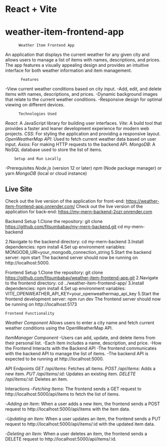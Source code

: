 # React + Vite
# weather-item-frontend-app


          Weather Item Frontend App
An application that displays the current weather for any given city and allows users to manage a list of items with names, descriptions, and prices. The app features a visually appealing design and provides an intuitive interface for both weather information and item management.


           Features
-View current weather conditions based on city input.
-Add, edit, and delete items with names, descriptions, and prices.
-Dynamic background images that relate to the current weather conditions.
-Responsive design for optimal viewing on different devices.


          Technologies Used
*React*: A JavaScript library for building user interfaces.
*Vite*: A build tool that provides a faster and leaner development experience for modern web projects.
*CSS*: For styling the application and providing a responsive layout.
*OpenWeatherMap API*: Used to fetch current weather data based on user input.
*Axios*: For making HTTP requests to the backend API.
*MongoDB*: A NoSQL database used to store the list of items.


        Setup and Run Locally
   -Prerequisites
*Node.js* (version 12 or later)
*npm* (Node package manager) or yarn
*MongoDB* (local or cloud instance)

## Live Site
Check out the live version of the application for front-end:
  https://weather-item-frontend-app.onrender.com/
Check out the live version of the application for back-end:
https://my-mern-backend-2ozr.onrender.com


Backend Setup
1.Clone the repository:
   git clone https://github.com/fitsumbabay/my-mern-backend.git
cd my-mern-backend

2.Navigate to the backend directory:
   cd my-mern-backend
3.Install dependencies:
   npm install
4.Set up environment variables:
   MONGODB_URI=your_mongodb_connection_string
5.Start the backend server:
   npm start
  The backend server should now be running on http://localhost:5000.

   Frontend Setup
1.Clone the repository:
   git clone https://github.com/fitsumbabay/weather-item-frontend-app.git
2.Navigate to the frontend directory:
  cd ../weather-item-frontend-app/
3.Install dependencies:
  npm install
4.Set up environment variables:
  VITE_OPENWEATHER_API_KEY=your_openweathermap_api_key
5.Start the frontend development server:
  npm run dev
  The frontend server should now be running on http://localhost:5173


    Frontend Functionality
*Weather Component*
Allows users to enter a city name and fetch current weather conditions using the OpenWeatherMap API.

*ItemManager Component*
-Users can add, update, and delete items from their personal list.
-Each item includes a name, description, and price.
-How the Frontend Interacts with the Backend API
-The frontend communicates with the backend API to manage the list of items. 
-The backend API is expected to be running at http://localhost:5000.

  API Endpoints
*GET /api/items*: Fetches all items.
*POST /api/items*: Adds a new item.
*PUT /api/items/:id*: Updates an existing item.
*DELETE /api/items/:id*: Deletes an item.

 Interactions
-*Fetching Items*: The frontend sends a GET request to http://localhost:5000/api/items to fetch the list of items.

-*Adding an Item*: When a user adds a new item, the frontend sends a POST request to http://localhost:5000/api/items with the item data.

-*Updating an Item*: When a user updates an item, the frontend sends a PUT request to http://localhost:5000/api/items/:id with the updated item data.

-*Deleting an Item*: When a user deletes an item, the frontend sends a DELETE request to http://localhost:5000/api/items/:id.